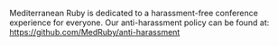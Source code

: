 Mediterranean Ruby is dedicated to a harassment-free conference experience for everyone.
Our anti-harassment policy can be found at:
https://github.com/MedRuby/anti-harassment
